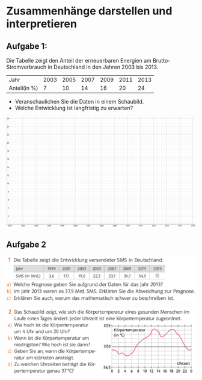 # Zusammenhänge darstellen und interpretieren
## Aufgabe 1: 
Die Tabelle zeigt den Anteil der erneuerbaren Energien am Brutto-Stromverbrauch in Deutschland in den Jahren 2003 bis 2013.

||||||||
|---|---|---|---|---|---|---| 
|Jahr|2003|2005|2007|2009|2011|2013|
|Anteil(in %)|7|10|14|16|20|24|
- Veranschaulichen Sie die Daten in einem Schaubild.
- Welche Entwicklung ist langfristig zu erwarten?

![alt text](aufgabe-1.png)

## Aufgabe 2

![alt text](aufgabe-2.png)

![alt text](aufgabe-3.png)